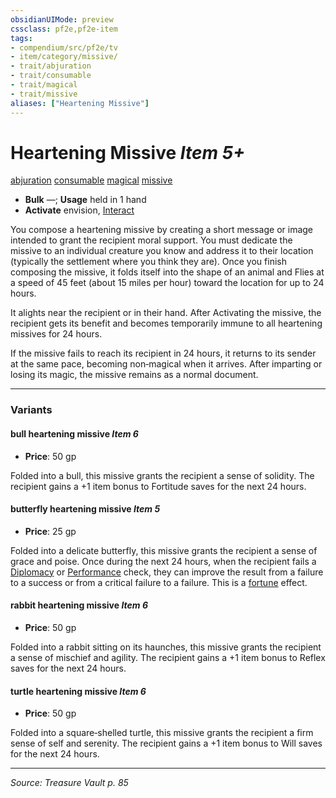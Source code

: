 ```yaml
---
obsidianUIMode: preview
cssclass: pf2e,pf2e-item
tags:
- compendium/src/pf2e/tv
- item/category/missive/
- trait/abjuration
- trait/consumable
- trait/magical
- trait/missive
aliases: ["Heartening Missive"]
---
```

# Heartening Missive *Item 5+*  
[abjuration](rules/traits/abjuration.md "Abjuration School Trait")  [consumable](rules/traits/consumable.md "Consumable Item Trait")  [magical](rules/traits/magical.md "Magical Item Trait")  [missive](rules/traits/missive-tv.md "Missive Item Trait")  

- **Bulk** —; **Usage** held in 1 hand
- **Activate** envision, [Interact](rules/actions/interact.md)

You compose a heartening missive by creating a short message or image intended to grant the recipient moral support. You must dedicate the missive to an individual creature you know and address it to their location (typically the settlement where you think they are). Once you finish composing the missive, it folds itself into the shape of an animal and Flies at a speed of 45 feet (about 15 miles per hour) toward the location for up to 24 hours.

It alights near the recipient or in their hand. After Activating the missive, the recipient gets its benefit and becomes temporarily immune to all heartening missives for 24 hours.

If the missive fails to reach its recipient in 24 hours, it returns to its sender at the same pace, becoming non‑magical when it arrives. After imparting or losing its magic, the missive remains as a normal document.

---

### Variants

#### bull heartening missive *Item 6*

- **Price**: 50 gp

Folded into a bull, this missive grants the recipient a sense of solidity. The recipient gains a +1 item bonus to Fortitude saves for the next 24 hours.

#### butterfly heartening missive *Item 5*

- **Price**: 25 gp

Folded into a delicate butterfly, this missive grants the recipient a sense of grace and poise. Once during the next 24 hours, when the recipient fails a [Diplomacy](compendium/skills.md#Diplomacy) or [Performance](compendium/skills.md#Performance) check, they can improve the result from a failure to a success or from a critical failure to a failure. This is a [fortune](rules/traits/fortune.md "Fortune Effect Trait") effect.

#### rabbit heartening missive *Item 6*

- **Price**: 50 gp

Folded into a rabbit sitting on its haunches, this missive grants the recipient a sense of mischief and agility. The recipient gains a +1 item bonus to Reflex saves for the next 24 hours.

#### turtle heartening missive *Item 6*

- **Price**: 50 gp

Folded into a square‑shelled turtle, this missive grants the recipient a firm sense of self and serenity. The recipient gains a +1 item bonus to Will saves for the next 24 hours.

---
*Source: Treasure Vault p. 85*